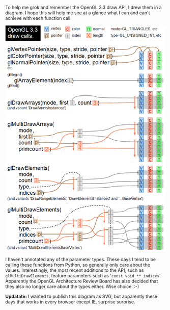 <!--
.. title: OpenGL Draw API Visualised
.. slug: opengl-draw-api-visualised
.. date: 2010-03-20 13:15:54-05:00
.. tags: Python,Software,Graphics
.. link: 
.. description: 
.. type: text
-->


To help me grok and remember the OpenGL 3.3 draw API, I drew them in a
diagram. I hope this will help me see at a glance what I can and can't
achieve with each function call.

![OpenGL array draw calls](/files/2010/03/opengl-draw-calls.png)

I haven't annotated any of the parameter types. These days I tend to be
calling these functions from Python, so generally only care about the
values. Interestingly, the most recent additions to the API, such as
`glMultiDrawElements`, feature parameters such as
'`const void ** indices`'. Apparently the OpenGL Architecture Review
Board has also decided that they also no longer care about the types
either. Wise choice. :-)

**Updatate:** I wanted to publish this diagram as SVG, but apparently
these days that works in every browser except IE, surprise surprise.